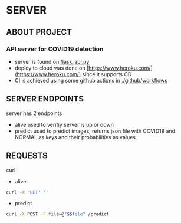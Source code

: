 # SERVER

## ABOUT PROJECT
### API server for COVID19 detection
* server is found on [flask_api.py](flask_api.py)
* deploy to cloud was done on [https://www.heroku.com/](https://www.heroku.com/) since it supports CD 
* CI is achieved using some github actions in [./github/workflows](./github/workflows)

## SERVER ENDPOINTS
server has 2 endpoints
* alive
used to verifiy server is up or down
* predict
used to predict images, returns json file with COVID19 and NORMAL as keys and their probabilities as values

## REQUESTS
curl
* alive
```sh
curl -X 'GET' ''
```
* predict
```sh
curl -X POST -F file=@"$$file" /predict
```
